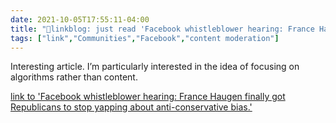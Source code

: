 ```yaml
---
date: 2021-10-05T17:55:11-04:00
title: "🔗linkblog: just read 'Facebook whistleblower hearing: France Haugen finally got Republicans to stop yapping about anti-conservative bias.'"
tags: ["link","Communities","Facebook","content moderation"]
---
```

Interesting article. I’m particularly interested in the idea of focusing on algorithms rather than content.
 
[link to 'Facebook whistleblower hearing: France Haugen finally got Republicans to stop yapping about anti-conservative bias.'](https://slate.com/technology/2021/10/facebook-whistleblower-frances-haugen-hearing-republicans-democrats.html?via=rss)
